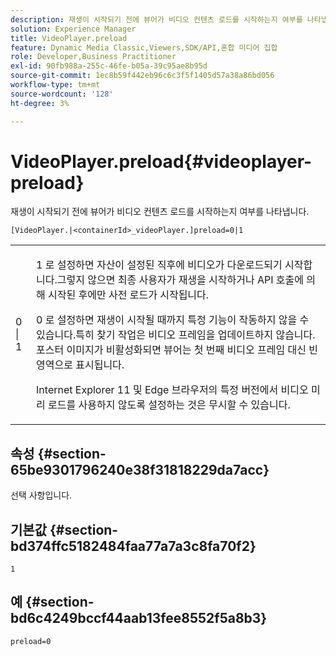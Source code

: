 ```yaml
---
description: 재생이 시작되기 전에 뷰어가 비디오 컨텐츠 로드를 시작하는지 여부를 나타냅니다.
solution: Experience Manager
title: VideoPlayer.preload
feature: Dynamic Media Classic,Viewers,SDK/API,혼합 미디어 집합
role: Developer,Business Practitioner
exl-id: 90fb988a-255c-46fe-b05a-39c95ae8b95d
source-git-commit: 1ec8b59f442eb96c6c3f5f1405d57a38a86bd056
workflow-type: tm+mt
source-wordcount: '128'
ht-degree: 3%

---
```


# VideoPlayer.preload{#videoplayer-preload}

재생이 시작되기 전에 뷰어가 비디오 컨텐츠 로드를 시작하는지 여부를 나타냅니다.

`[VideoPlayer.|<containerId>_videoPlayer.]preload=0|1`

<table id="table_AE7AAFA9B4374E31B51D06511EB96401"> 
 <tbody> 
  <tr> 
   <td colname="col1"> <p> <span class="codeph"> 0 | 1 </span> </p> </td> 
   <td colname="col2"> <p> <span class="codeph"> 1 </span> 로 설정하면 자산이 설정된 직후에 비디오가 다운로드되기 시작합니다.그렇지 않으면 최종 사용자가 재생을 시작하거나 API 호출에 의해 시작된 후에만 사전 로드가 시작됩니다. </p> <p><span class="codeph"> 0 </span> 로 설정하면 재생이 시작될 때까지 특정 기능이 작동하지 않을 수 있습니다.특히 찾기 작업은 비디오 프레임을 업데이트하지 않습니다. 포스터 이미지가 비활성화되면 뷰어는 첫 번째 비디오 프레임 대신 빈 영역으로 표시됩니다. </p> <p>Internet Explorer 11 및 Edge 브라우저의 특정 버전에서 비디오 미리 로드를 사용하지 않도록 설정하는 것은 무시할 수 있습니다. </p> </td> 
  </tr> 
 </tbody> 
</table>

## 속성 {#section-65be9301796240e38f31818229da7acc}

선택 사항입니다.

## 기본값 {#section-bd374ffc5182484faa77a7a3c8fa70f2}

`1`

## 예 {#section-bd6c4249bccf44aab13fee8552f5a8b3}

`preload=0`
